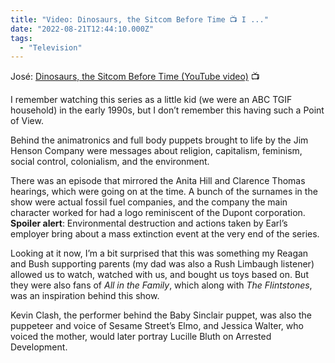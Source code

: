 ```yaml
---
title: "Video: Dinosaurs, the Sitcom Before Time 📺 I ..."
date: "2022-08-21T12:44:10.000Z"
tags: 
  - "Television"
---
```


José: [Dinosaurs, the Sitcom Before Time (YouTube video)](https://youtube.com/watch?v=LzN6ls_pzvo) 📺

I remember watching this series as a little kid (we were an ABC TGIF household) in the early 1990s, but I don’t remember this having such a Point of View.

Behind the animatronics and full body puppets brought to life by the Jim Henson Company were messages about religion, capitalism, feminism, social control, colonialism, and the environment.

There was an episode that mirrored the Anita Hill and Clarence Thomas hearings, which were going on at the time. A bunch of the surnames in the show were actual fossil fuel companies, and the company the main character worked for had a logo reminiscent of the Dupont corporation. **Spoiler alert**: Environmental destruction and actions taken by Earl’s employer bring about a mass extinction event at the very end of the series.

Looking at it now, I’m a bit surprised that this was something my Reagan and Bush supporting parents (my dad was also a Rush Limbaugh listener) allowed us to watch, watched with us, and bought us toys based on. But they were also fans of _All in the Family_, which along with _The Flintstones_, was an inspiration behind this show.

Kevin Clash, the performer behind the Baby Sinclair puppet, was also the puppeteer and voice of Sesame Street’s Elmo, and Jessica Walter, who voiced the mother, would later portray Lucille Bluth on Arrested Development.
